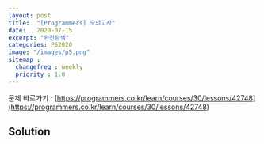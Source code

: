 ```yaml
---
layout: post
title:  "[Programmers] 모의고사"
date:   2020-07-15
excerpt: "완전탐색"
categories: PS2020
image: "/images/p5.png"
sitemap :
  changefreq : weekly
  priority : 1.0
---
```

문제 바로가기 : [https://programmers.co.kr/learn/courses/30/lessons/42748](https://programmers.co.kr/learn/courses/30/lessons/42748)<br>

## Solution
<script src="https://gist.github.com/yooniversal/d7e417786c5f24d7527f7dc6efe55961.js"></script>
<br>

<script src="https://utteranc.es/client.js"
        repo="yooniversal/blog-comments"
        issue-term="pathname"
        theme="github-light"
        crossorigin="anonymous"
        async>
</script>
